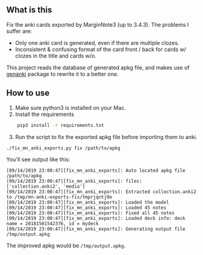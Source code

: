 ## What is this

Fix the anki cards exported by MarginNote3 (up to 3.4.3). The problems I suffer are:
- Only one anki card is generated, even if there are multiple clozes.
- Inconsistent & confusing format of the card front / back for cards w/ clozes in the title and cards w/o.

This project reads the database of generated apkg file, and makes use of [genanki](https://github.com/kerrickstaley/genanki) package to rewrite it to a better one.

## How to use

1. Make sure python3 is installed on your Mac.
2. Install the requirements
```sh
    pip3 install -r requirements.txt
```
3. Run the script to fix the exported apkg file before importing them to anki.
```sh
./fix_mn_anki_exports.py fix /path/to/apkg
```

You'll see output like this:
```
[09/14/2019 23:00:47][fix_mn_anki_exports]: Auto located apkg file /path/to/apkg
[09/14/2019 23:00:47][fix_mn_anki_exports]: files: ['collection.anki2', 'media']
[09/14/2019 23:00:47][fix_mn_anki_exports]: Extracted collection.anki2 to /tmp/mn-anki-exports-fix/tmprjqntj9e
[09/14/2019 23:00:47][fix_mn_anki_exports]: Loaded the model
[09/14/2019 23:00:47][fix_mn_anki_exports]: Loaded 45 notes
[09/14/2019 23:00:47][fix_mn_anki_exports]: Fixed all 45 notes
[09/14/2019 23:00:47][fix_mn_anki_exports]: Loaded deck info: deck name = 20181501542376, id = mydeck
[09/14/2019 23:00:47][fix_mn_anki_exports]: Generating output file /tmp/output.apkg
```

The improved apkg would be `/tmp/output.apkg`.
